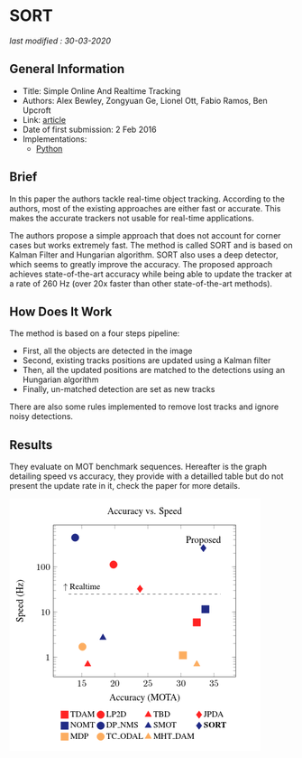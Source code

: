 # SORT

_last modified : 30-03-2020_

## General Information

- Title: Simple Online And Realtime Tracking
- Authors: Alex Bewley, Zongyuan Ge, Lionel Ott, Fabio Ramos, Ben Upcroft
- Link: [article](https://arxiv.org/abs/1602.00763)
- Date of first submission: 2 Feb 2016
- Implementations:
    - [Python](https://github.com/abewley/sort)

## Brief

In this paper the authors tackle real-time object tracking. According to the authors, most of the existing approaches are either fast or accurate. This makes the accurate trackers not usable for real-time applications.

The authors propose a simple approach that does not account for corner cases but works extremely fast. The method is called SORT and is based on Kalman Filter and Hungarian algorithm. SORT also uses a deep detector, which seems to greatly improve the accuracy. The proposed approach achieves state-of-the-art accuracy while being able to update the tracker at a rate of 260 Hz (over 20x faster than other state-of-the-art methods).

## How Does It Work

The method is based on a four steps pipeline:

- First, all the objects are detected in the image
- Second, existing tracks positions are updated using a Kalman filter
- Then, all the updated positions are matched to the detections using an Hungarian algorithm
- Finally, un-matched detection are set as new tracks

There are also some rules implemented to remove lost tracks and ignore noisy detections.

## Results

They evaluate on MOT benchmark sequences. Hereafter is the graph detailing speed vs accuracy, they provide with a detailled table but do not present the update rate in it, check the paper for more details.

![results]( https://raw.githubusercontent.com/D3lt4lph4/papers/master/docs/images/tracking/sort/results.png?raw=true "results")

